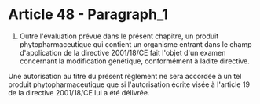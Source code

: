 # Article 48 - Paragraph_1

1. Outre l'évaluation prévue dans le présent chapitre, un produit phytopharmaceutique qui contient un organisme entrant dans le champ d'application de la directive 2001/18/CE fait l'objet d'un examen concernant la modification génétique, conformément à ladite directive.

Une autorisation au titre du présent règlement ne sera accordée à un tel produit phytopharmaceutique que si l'autorisation écrite visée à l'article 19 de la directive 2001/18/CE lui a été délivrée.
